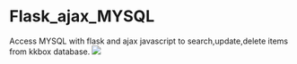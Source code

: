 # Flask_ajax_MYSQL
Access MYSQL with flask and ajax javascript to search,update,delete items from kkbox database.
<img src="https://user-images.githubusercontent.com/122704850/227730522-eae36e63-cb7e-4261-8865-fdcee3d55fb6.png">
